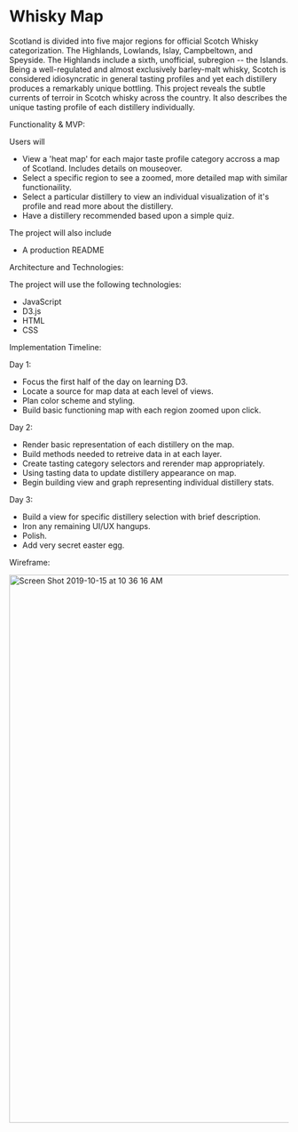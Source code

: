 # Whisky Map

Scotland is divided into five major regions for official Scotch Whisky categorization.
The Highlands, Lowlands, Islay, Campbeltown, and Speyside. The Highlands include a sixth, unofficial, subregion -- the Islands.
Being a well-regulated and almost exclusively barley-malt whisky, Scotch is considered idiosyncratic in general tasting profiles and yet each distillery produces a remarkably unique bottling.
This project reveals the subtle currents of terroir in Scotch whisky across the country. 
It also describes the unique tasting profile of each distillery individually.

Functionality & MVP:

Users will

* View a 'heat map' for each major taste profile category accross a map of Scotland. Includes details on mouseover.
* Select a specific region to see a zoomed, more detailed map with similar functionaility. 
* Select a particular distillery to view an individual visualization of it's profile and read more about the distillery.
* Have a distillery recommended based upon a simple quiz.

The project will also include
* A production README

Architecture and Technologies:

The project will use the following technologies:

* JavaScript
* D3.js
* HTML
* CSS

Implementation Timeline:

Day 1:

* Focus the first half of the day on learning D3.
* Locate a source for map data at each level of views.
* Plan color scheme and styling.
* Build basic functioning map with each region zoomed upon click.

Day 2:

* Render basic representation of each distillery on the map.
* Build methods needed to retreive data in at each layer.
* Create tasting category selectors and rerender map appropriately.
* Using tasting data to update distillery appearance on map.
* Begin building view and graph representing individual distillery stats.

Day 3:

* Build a view for specific distillery selection with brief description.
* Iron any remaining UI/UX hangups.
* Polish.
* Add very secret easter egg.

Wireframe:

<img width="986" alt="Screen Shot 2019-10-15 at 10 36 16 AM" src="https://user-images.githubusercontent.com/52796844/66841476-bcb92200-ef37-11e9-8758-04a85b9af29e.png">

